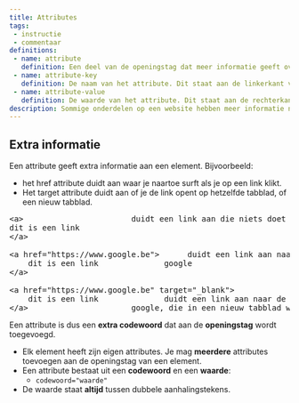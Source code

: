 ```yaml
---
title: Attributes
tags: 
 - instructie
 - commentaar
definitions:
 - name: attribute
   definition: Een deel van de openingstag dat meer informatie geeft over het element.
 - name: attribute-key
   definition: De naam van het attribute. Dit staat aan de linkerkant van het = teken.
 - name: attribute-value
   definition: De waarde van het attribute. Dit staat aan de rechterkant van het = teken.
description: Sommige onderdelen op een website hebben meer informatie nodig. HTML gebruikt attributes om deze extra informatie aan te duiden. In dit hoofdstuk leer je werken met attributes.
---
```




## Extra informatie

Een attribute geeft extra informatie aan een element. Bijvoorbeeld:



*   het href attribute duidt aan waar je naartoe surft als je op een link klikt.
*   Het target attribute duidt aan of je de link opent op hetzelfde tabblad, of een nieuw tabblad.

<pre class="prettyprint">
&lt;a>						 duidt een link aan die niets doet
dit is een link
&lt;/a>

&lt;a href="https://www.google.be">	  	 duidt een link aan naar de website van 
	dit is een link			  	 google
&lt;/a>

&lt;a href="https://www.google.be" target="_blank">
	dit is een link			 	 duidt een link aan naar de website van 
&lt;/a>			  			 google, die in een nieuw tabblad wordt 
</pre>



Een attribute is dus een **extra codewoord** dat aan de **openingstag** wordt toegevoegd. 



*   Elk element heeft zijn eigen attributes. Je mag **meerdere** attributes toevoegen aan de openingstag van een element.
*   Een attribute bestaat uit een **codewoord** en een **waarde**:
    *   `codewoord="waarde"`
*   De waarde staat **altijd** tussen dubbele aanhalingstekens.



